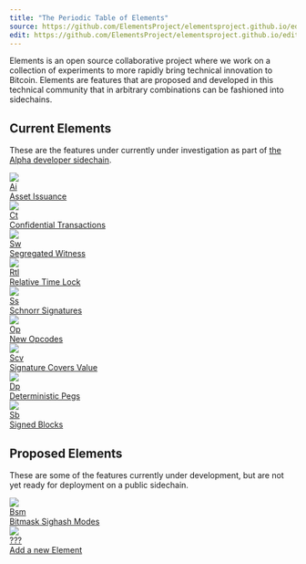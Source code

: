 ```yaml
---
title: "The Periodic Table of Elements"
source: https://github.com/ElementsProject/elementsproject.github.io/edit/master/source/elements/index.md
edit: https://github.com/ElementsProject/elementsproject.github.io/edit/master/source/elements/index.md
---
```


<style type="text/css">
  img {
    max-width: 100%;
  }

  .ui.statistic > .value {
    text-transform: none;
  }
</style>

Elements is an open source collaborative project where we work on a collection of experiments to more rapidly bring technical innovation to Bitcoin.  Elements are features that are proposed and developed in this technical community that in arbitrary combinations can be fashioned into sidechains.

## Current Elements
These are the features under currently under investigation as part of [the Alpha developer sidechain](/sidechains/alpha).

<div class="ui four doubling cards">
  <a class="card tooltipped" title="Blockchains keep track of the movement of tokens, and this Element allows you to create your own tokens on a sidechain." href="/elements/asset-issuance">
    <div class="image">
      <img src="/img/asset-issuance.svg" />
    </div>
    <div class="content">
      <div class="ui small statistic">
        <div class="value">Ai</div>
        <div class="label">Asset Issuance</div>
      </div>
    </div>
  </a>
  <a class="card tooltipped" title="Confidential Transactions are a new type of transaction that allow the amount of tokens being transferred to be concealed, but mathematically proven." href="/elements/confidential-transactions">
    <div class="image">
      <img src="/img/confidential-transactions.svg" />
    </div>
    <div class="content">
      <div class="ui small statistic">
        <div class="value">Ct</div>
        <div class="label">Confidential Transactions</div>
      </div>
    </div>
    <div class="extra content">
      <small>
        <i class="icon lab tooltipped" title="This feature is deployed to the alpha sidechain."></i>
      </small>
    </div>
  </a>
  <a class="card tooltipped" title="Segregated Witness creates a separate data structure for the signature on a single transaction, fixing transaction malleability and decreasing the amount space required for storage." href="/elements/segregated-witness">
    <div class="image">
      <img src="/img/segregated-witness.svg" />
    </div>
    <div class="content">
      <div class="ui small statistic">
        <div class="value">Sw</div>
        <div class="label">Segregated Witness</div>
      </div>
    </div>
    <div class="extra content">
      <small>
        <i class="icon lab tooltipped" title="This feature is deployed to the alpha sidechain."></i>
        <i class="icon setting tooltipped" title="This feature is being integrated into the Bitcoin blockchain."></i>
        <!-- <i class="icon bitcoin tooltipped" title="This feature is deployed on the Bitcoin blockchain."></i> -->
      </small>
    </div>
  </a>
  <a class="card tooltipped" title="Relative Lock Time allows a transaction to be time-locked, preventing its use in a new transaction until a relative time (generally, block height) is reached." href="/elements/relative-lock-time">
    <div class="image">
      <img src="/img/time-lock.svg" />
    </div>
    <div class="content">
      <div class="ui small statistic">
        <div class="value">Rtl</div>
        <div class="label">Relative Time Lock</div>
      </div>
    </div>
    <div class="extra content">
      <small>
        <i class="icon lab tooltipped" title="This feature is deployed to the alpha sidechain."></i>
      </small>
    </div>
  </a>
  <a class="card tooltipped" title="Schnorr Signatures are a new way of constructing signatures for transactions, both improving performance of validating a transaction and offering new modes of multi-signature." href="/elements/schnorr-signatures">
    <div class="image">
      <img src="/img/schnorr-signatures.svg" />
    </div>
    <div class="content">
      <div class="ui small statistic">
        <div class="value">Ss</div>
        <div class="label">Schnorr Signatures</div>
      </div>
    </div>
    <div class="extra content">
      <small>
        <i class="icon lab tooltipped" title="This feature is deployed to the alpha sidechain."></i>
      </small>
    </div>
  </a>
  <a class="card tooltipped" title="Many new opcodes are being tested, and are being hailed as 'Script 2.0'." href="/elements/opcodes">
    <div class="image">
      <img src="/img/new-opcodes.svg" />
    </div>
    <div class="content">
      <div class="ui small statistic">
        <div class="value">Op</div>
        <div class="label">New Opcodes</div>
      </div>
    </div>
    <div class="extra content">
      <small>
        <i class="icon lab tooltipped" title="This feature is deployed to the alpha sidechain."></i>
        <i class="icon setting tooltipped" title="This feature is being integrated into the Bitcoin blockchain."></i>
      </small>
    </div>
  </a>
  <a class="card tooltipped" title="This allows the signature on a transaction to be invalidated if the inputs have been spent, making it faster and easier to validate a transaction, simply by checking its signature." href="/elements/signature-covers-value">
    <div class="image">
      <img src="/img/signature-covers-value.svg" />
    </div>
    <div class="content">
      <div class="ui small statistic">
        <div class="value">Scv</div>
        <div class="label">Signature Covers Value</div>
      </div>
    </div>
    <div class="extra content">
      <small>
        <i class="icon lab tooltipped" title="This feature is deployed to the alpha sidechain."></i>
      </small>
    </div>
  </a>
  <a class="card tooltipped" title="Deterministic Pegs allow cross-chain transactions to be constructed in a decentralized fashion.  Tokens can be moved from one blockchain to another." href="/elements/deterministic-pegs">
    <div class="image">
      <img src="/img/deterministic-pegs.svg" />
    </div>
    <div class="content">
      <div class="ui small statistic">
        <div class="value">Dp</div>
        <div class="label">Deterministic Pegs</div>
      </div>
    </div>
    <div class="extra content">
      <small>
        <i class="icon lab tooltipped" title="This feature is deployed to the alpha sidechain."></i>
      </small>
    </div>
  </a>
  <a class="card tooltipped" title="Blocks can be cryptographically signed, allowing the creator of the block to verify their identity in the future." href="/elements/signed-blocks">
    <div class="image">
      <img src="/img/signed-blocks.svg" />
    </div>
    <div class="content">
      <div class="ui small statistic">
        <div class="value">Sb</div>
        <div class="label">Signed Blocks</div>
      </div>
    </div>
    <div class="extra content">
      <small>
        <i class="icon lab tooltipped" title="This feature is deployed to the alpha sidechain."></i>
      </small>
    </div>
  </a>
</div>

## Proposed Elements
These are some of the features currently under development, but are not yet ready for deployment on a public sidechain.

<div class="ui four doubling cards">
  <a class="card tooltipped" title="Allow arbitrary, miner-rewritable bitmasks of transaction inputs and outputs." href="/elements/bitmask-sighash-modes">
    <div class="image">
      <img src="/img/bitmask-sighash-modes.svg" />
    </div>
    <div class="content">
      <div class="ui small statistic">
        <div class="value">Bsm</div>
        <div class="label">Bitmask Sighash Modes</div>
      </div>
    </div>
  </a>
  <a class="card tooltipped" title="Have an Element you'd like to contribute?  Let's add it now!" href="/elements/new">
    <div class="image">
      <img src="/img/square-image.png" />
    </div>
    <div class="content">
      <div class="ui small statistic">
        <div class="value">???</div>
        <div class="label">Add a new Element <i class="icon right chevron"></i></div>
      </div>
    </div>
  </a>
</div>
